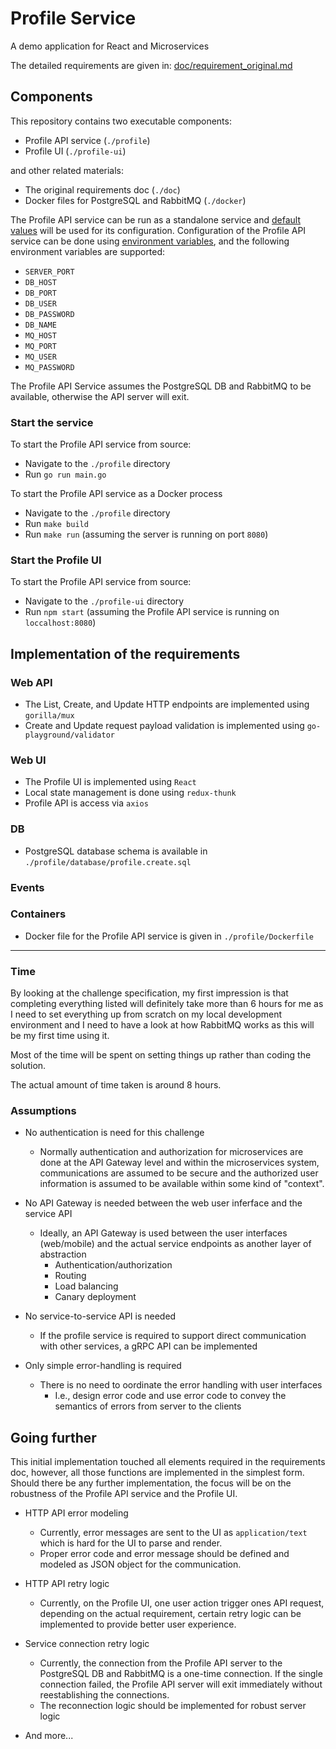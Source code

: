 # Profile Service 

A demo application for React and Microservices

The detailed requirements are given in: [doc/requirement_original.md](doc/requirement_original.md)

## Components

This repository contains two executable components:
- Profile API service (`./profile`)
- Profile UI (`./profile-ui`)

and other related materials:
- The original requirements doc (`./doc`)
- Docker files for PostgreSQL and RabbitMQ (`./docker`)

The Profile API service can be run as a standalone service and [default values](profile/server/config.go) will be used for its configuration.
Configuration of the Profile API service can be done using [environment variables](profile/server/config.go), and the following environment variables are supported:
- `SERVER_PORT`
- `DB_HOST`
- `DB_PORT`
- `DB_USER`
- `DB_PASSWORD`
- `DB_NAME`
- `MQ_HOST`
- `MQ_PORT`
- `MQ_USER`
- `MQ_PASSWORD`

The Profile API Service assumes the PostgreSQL DB and RabbitMQ to be available, otherwise the API server will exit.

### Start the service

To start the Profile API service from source:
- Navigate to the `./profile` directory
- Run `go run main.go`

To start the Profile API service as a Docker process
- Navigate to the `./profile` directory
- Run `make build`
- Run `make run` (assuming the server is running on port `8080`)

### Start the Profile UI

To start the Profile API service from source:
- Navigate to the `./profile-ui` directory
- Run `npm start` (assuming the Profile API service is running on `loccalhost:8080`)


## Implementation of the requirements

### Web API

- The List, Create, and Update HTTP endpoints are implemented using `gorilla/mux`
- Create and Update request payload validation is implemented using `go-playground/validator`

### Web UI

- The Profile UI is implemented using `React`
- Local state management is done using `redux-thunk`
- Profile API is access via `axios`

### DB

- PostgreSQL database schema is available in `./profile/database/profile.create.sql`

### Events


### Containers

- Docker file for the Profile API service is given in `./profile/Dockerfile`

---

### Time

By looking at the challenge specification, my first impression is that completing everything listed will definitely take more than 6 hours for me as I need to set everything up from scratch on my local development environment and I need to have a look at how RabbitMQ works as this will be my first time using it. 

Most of the time will be spent on setting things up rather than coding the solution. 

The actual amount of time taken is around 8 hours.

### Assumptions

- No authentication is need for this challenge
  - Normally authentication and authorization for microservices are done at the API Gateway level and within the microservices system, communications are assumed to be secure and the authorized user information is assumed to be available within some kind of "context".

- No API Gateway is needed between the web user inferface and the service API
  - Ideally, an API Gateway is used between the user interfaces (web/mobile) and the actual service endpoints as another layer of abstraction
    - Authentication/authorization
    - Routing
    - Load balancing
    - Canary deployment

- No service-to-service API is needed
  - If the profile service is required to support direct communication with other services, a gRPC API can be implemented

- Only simple error-handling is required
  - There is no need to oordinate the error handling with user interfaces
    - I.e., design error code and use error code to convey the semantics of errors from server to the clients

## Going further

This initial implementation touched all elements required in the requirements doc, however, all those functions are implemented in the simplest form. Should there be any further implementation, the focus will be on the robustness of the Profile API service and the Profile UI.

- HTTP API error modeling
  - Currently, error messages are sent to the UI as `application/text` which is hard for the UI to parse and render.
  - Proper error code and error message should be defined and modeled as JSON object for the communication.

- HTTP API retry logic
  - Currently, on the Profile UI, one user action trigger ones API request, depending on the actual requirement, certain retry logic can be implemented to provide better user experience.

- Service connection retry logic
  - Currently, the connection from the Profile API server to the PostgreSQL DB and RabbitMQ is a one-time connection. If the single connection failed, the Profile API server will exit immediately without reestablishing the connections.
  - The reconnection logic should be implemented for robust server logic

- And more...